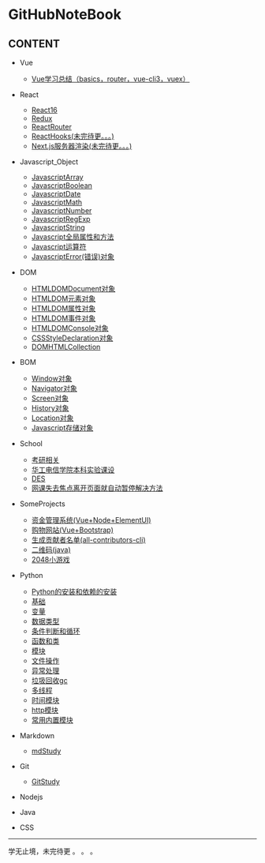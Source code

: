 # GitHubNoteBook

## CONTENT

- Vue
  - [Vue学习总结（basics，router，vue-cli3，vuex）](./Vue/Vue学习总结.md)

- React
  - [React16](./React/React16.md)
  - [Redux](./React/Redux.md)
  - [ReactRouter](./React/ReactRouter.md)
  - [ReactHooks(未完待更。。。)](./React/ReactHooks.md)
  - [Next.js服务器渲染(未完待更。。。)](./React/Next.js.md)

- Javascript_Object
  - [JavascriptArray](./Javascript_Object/JavascriptArray.md)
  - [JavascriptBoolean](./Javascript_Object/JavascriptBoolean.md)
  - [JavascriptDate](./Javascript_Object/JavascriptDate.md)
  - [JavascriptMath](./Javascript_Object/JavascriptMath.md)
  - [JavascriptNumber](./Javascript_Object/JavascriptNumber.md)
  - [JavascriptRegExp](./Javascript_Object/JavascriptRegExp.md)
  - [JavascriptString](./Javascript_Object/JavascriptString.md)
  - [Javascript全局属性和方法](./Javascript_Object/Javascript全局属性和方法.md)
  - [Javascript运算符](./Javascript_Object/Javascript运算符.md)
  - [JavascriptError(错误)对象](./Javascript_Object/JavascriptError对象.md)

- DOM
  - [HTMLDOMDocument对象](./DOM/HTMLDOMDocument对象.md)
  - [HTMLDOM元素对象](./DOM/HTMLDOM元素对象.md)
  - [HTMLDOM属性对象](./DOM/HTMLDOM属性对象.md)
  - [HTMLDOM事件对象](./DOM/HTMLDOM事件对象.md)
  - [HTMLDOMConsole对象](./DOM/HTMLDOMConsole对象.md)
  - [CSSStyleDeclaration对象](./DOM/CSSStyleDeclaration对象.md)
  - [DOMHTMLCollection](./DOM/DOMHTMLCollection.md)

- BOM
  - [Window对象](./BOM/Window对象.md)
  - [Navigator对象](./BOM/Navigator对象.md)
  - [Screen对象](./BOM/Screen对象.md)
  - [History对象](./BOM/History对象.md)
  - [Location对象](./BOM/Location对象.md)
  - [Javascript存储对象](./BOM/Javascript存储对象.md)

- School
  - [考研相关](./School/考研相关.md)
  - [华工电信学院本科实验课设](./School/华工电信学院本科实验课设.md)
  - [DES](./School/DES.md)
  - [网课失去焦点离开页面就自动暂停解决方法](./School/网课失去焦点离开页面就自动暂停解决方法.md)

- SomeProjects
  - [资金管理系统(Vue+Node+ElementUI)](./SomeProjects/CapitalManagementSystem.md)
  - [购物网站(Vue+Bootstrap)](./SomeProjects/vue-dashboard.md)
  - [生成贡献者名单(all-contributors-cli)](./SomeProjects/contributor.md)
  - [二维码(java)](./SomeProjects/javaQRCode.md)
  - [2048小游戏](./SomeProjects/2048.md)

- Python
  - [Python的安装和依赖的安装](./Python/Python的安装和依赖的安装.md)
  - [基础](./Python/基础.md)
  - [变量](./Python/变量.md)
  - [数据类型](./Python/数据类型.md)
  - [条件判断和循环](./Python/条件判断和循环.md)
  - [函数和类](./Python/函数和类.md)
  - [模块](./Python/模块.md)
  - [文件操作](./Python/文件操作.md)
  - [异常处理](./Python/异常处理.md)
  - [垃圾回收gc](./Python/垃圾回收gc.md)
  - [多线程](./Python/多线程.md)
  - [时间模块](./Python/时间模块.md)
  - [http模块](./Python/http模块.md)
  - [常用内置模块](./Python/常用内置模块.md)

- Markdown
  - [mdStudy](./Markdown/mdStudy.md)

- Git
  - [GitStudy](./Git/GitStudy.md)

- Nodejs

- Java

- CSS

---

学无止境，未完待更 。 。 。